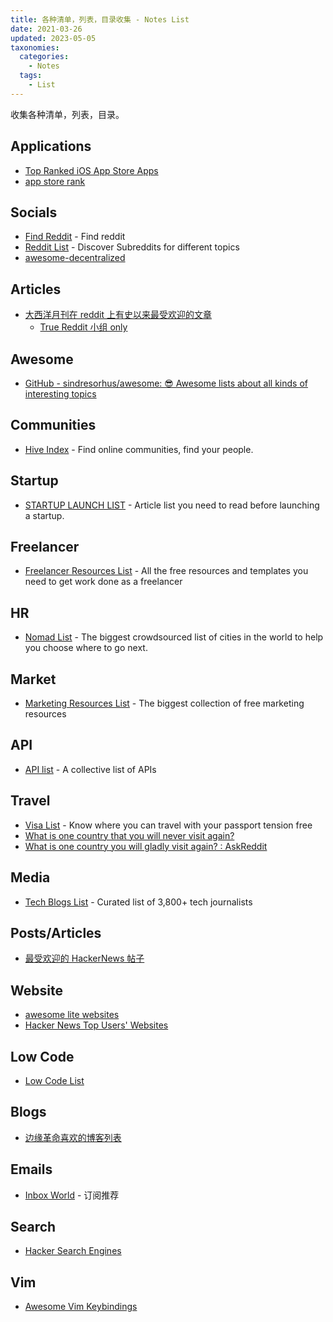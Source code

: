 ```yaml
---
title: 各种清单，列表，目录收集 - Notes List
date: 2021-03-26
updated: 2023-05-05
taxonomies:
  categories:
    - Notes
  tags:
    - List
---
```


收集各种清单，列表，目录。

<!-- more -->

## Applications

- [Top Ranked iOS App Store Apps](https://appfigures.com/top-apps/ios-app-store/united-states/iphone/top-overall)
- [app store rank](https://www.similarweb.com/zh/apps/trends/apple/store-rank/us/all/top-free/iphone/)

## Socials

- [Find Reddit](https://findareddit.com) - Find reddit
- [Reddit List](https://redditlist.io) - Discover Subreddits for different topics
- [awesome-decentralized](https://github.com/croqaz/awesome-decentralized)

## Articles

- [大西洋月刊在 reddit 上有史以来最受欢迎的文章](https://www.reddit.com/search/?q=site%3Atheatlantic.com&sort=top&t=all)
  - [True Reddit 小组 only](https://www.reddit.com/r/TrueReddit/search/?q=site%3Atheatlantic.com&restrict_sr=1&sr_nsfw=&sort=top&t=all)

## Awesome

- [GitHub - sindresorhus/awesome: 😎 Awesome lists about all kinds of interesting topics](https://github.com/sindresorhus/awesome)

## Communities

- [Hive Index](https://thehiveindex.com/) - Find online communities, find your people.

## Startup

- [STARTUP LAUNCH LIST](https://startuplaunchlist.com) - A​rticle list you need to read before launching a startup.

## Freelancer

- [Freelancer Resources List](https://nira.com/templates/freelancer-templates/) - All the free resources and templates you need to get work done as a freelancer

## HR

- [Nomad List](https://nomadlist.com) - The biggest crowdsourced list of cities in the world to help you choose where to go next.

## Market

- [Marketing Resources List](https://nira.com/templates/marketing-templates/) - The biggest collection of free marketing resources

## API

- [API list](https://apilist.fun/) - A collective list of APIs

## Travel

- [Visa List](https://visalist.io) - Know where you can travel with your passport tension free
- [What is one country that you will never visit again?](https://www.reddit.com/r/AskReddit/comments/om38bx/what_is_one_country_that_you_will_never_visit/)
- [What is one country you will gladly visit again? : AskReddit](https://www.reddit.com/r/AskReddit/comments/omnrxb/what_is_one_country_you_will_gladly_visit_again/)

## Media

- [Tech Blogs List](https://airtable.com/shriIvyyV3gAJf0x4/tblcakhoBi0A33QhB/viwWIaPD1CBQtE5e1) - Curated list of 3,800+ tech journalists

## Posts/Articles

- [最受欢迎的 HackerNews 帖子](https://news.ycombinator.com/item?id=24351073)

## Website

- [awesome lite websites](https://github.com/mdibaiee/awesome-lite-websites)
- [Hacker News Top Users' Websites](https://jessimekirk.com/blog/hn_users_links/)

## Low Code

- [Low Code List](https://stitchedon.com/)

## Blogs

- [边缘革命喜欢的博客列表](https://marginalrevolution.com/blogs-we-like)

## Emails

- [Inbox World](https://inboxworld.io/) - 订阅推荐

## Search

- [Hacker Search Engines](https://github.com/edoardottt/awesome-hacker-search-engines)

## Vim

- [Awesome Vim Keybindings](https://github.com/erikw/vim-keybindings-everywhere-the-ultimate-list)
